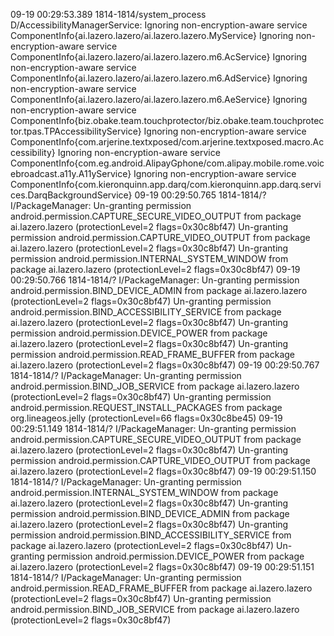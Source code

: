 09-19 00:29:53.389 1814-1814/system_process D/AccessibilityManagerService: Ignoring non-encryption-aware service ComponentInfo{ai.lazero.lazero/ai.lazero.lazero.MyService}
    Ignoring non-encryption-aware service ComponentInfo{ai.lazero.lazero/ai.lazero.lazero.m6.AcService}
    Ignoring non-encryption-aware service ComponentInfo{ai.lazero.lazero/ai.lazero.lazero.m6.AdService}
    Ignoring non-encryption-aware service ComponentInfo{ai.lazero.lazero/ai.lazero.lazero.m6.AeService}
    Ignoring non-encryption-aware service ComponentInfo{biz.obake.team.touchprotector/biz.obake.team.touchprotector.tpas.TPAccessibilityService}
    Ignoring non-encryption-aware service ComponentInfo{com.arjerine.textxposed/com.arjerine.textxposed.macro.Accessibility}
    Ignoring non-encryption-aware service ComponentInfo{com.eg.android.AlipayGphone/com.alipay.mobile.rome.voicebroadcast.a11y.A11yService}
    Ignoring non-encryption-aware service ComponentInfo{com.kieronquinn.app.darq/com.kieronquinn.app.darq.services.DarqBackgroundService}
09-19 00:29:50.765 1814-1814/? I/PackageManager: Un-granting permission android.permission.CAPTURE_SECURE_VIDEO_OUTPUT from package ai.lazero.lazero (protectionLevel=2 flags=0x30c8bf47)
    Un-granting permission android.permission.CAPTURE_VIDEO_OUTPUT from package ai.lazero.lazero (protectionLevel=2 flags=0x30c8bf47)
    Un-granting permission android.permission.INTERNAL_SYSTEM_WINDOW from package ai.lazero.lazero (protectionLevel=2 flags=0x30c8bf47)
09-19 00:29:50.766 1814-1814/? I/PackageManager: Un-granting permission android.permission.BIND_DEVICE_ADMIN from package ai.lazero.lazero (protectionLevel=2 flags=0x30c8bf47)
    Un-granting permission android.permission.BIND_ACCESSIBILITY_SERVICE from package ai.lazero.lazero (protectionLevel=2 flags=0x30c8bf47)
    Un-granting permission android.permission.DEVICE_POWER from package ai.lazero.lazero (protectionLevel=2 flags=0x30c8bf47)
    Un-granting permission android.permission.READ_FRAME_BUFFER from package ai.lazero.lazero (protectionLevel=2 flags=0x30c8bf47)
09-19 00:29:50.767 1814-1814/? I/PackageManager: Un-granting permission android.permission.BIND_JOB_SERVICE from package ai.lazero.lazero (protectionLevel=2 flags=0x30c8bf47)
    Un-granting permission android.permission.REQUEST_INSTALL_PACKAGES from package org.lineageos.jelly (protectionLevel=66 flags=0x30c8be45)
09-19 00:29:51.149 1814-1814/? I/PackageManager: Un-granting permission android.permission.CAPTURE_SECURE_VIDEO_OUTPUT from package ai.lazero.lazero (protectionLevel=2 flags=0x30c8bf47)
    Un-granting permission android.permission.CAPTURE_VIDEO_OUTPUT from package ai.lazero.lazero (protectionLevel=2 flags=0x30c8bf47)
09-19 00:29:51.150 1814-1814/? I/PackageManager: Un-granting permission android.permission.INTERNAL_SYSTEM_WINDOW from package ai.lazero.lazero (protectionLevel=2 flags=0x30c8bf47)
    Un-granting permission android.permission.BIND_DEVICE_ADMIN from package ai.lazero.lazero (protectionLevel=2 flags=0x30c8bf47)
    Un-granting permission android.permission.BIND_ACCESSIBILITY_SERVICE from package ai.lazero.lazero (protectionLevel=2 flags=0x30c8bf47)
    Un-granting permission android.permission.DEVICE_POWER from package ai.lazero.lazero (protectionLevel=2 flags=0x30c8bf47)
09-19 00:29:51.151 1814-1814/? I/PackageManager: Un-granting permission android.permission.READ_FRAME_BUFFER from package ai.lazero.lazero (protectionLevel=2 flags=0x30c8bf47)
    Un-granting permission android.permission.BIND_JOB_SERVICE from package ai.lazero.lazero (protectionLevel=2 flags=0x30c8bf47)
